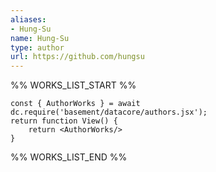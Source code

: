 ```yaml
---
aliases:
- Hung-Su
name: Hung-Su
type: author
url: https://github.com/hungsu
---
```



%% WORKS_LIST_START %%

```datacorejsx
const { AuthorWorks } = await dc.require('basement/datacore/authors.jsx');
return function View() {
    return <AuthorWorks/>
}
```
%% WORKS_LIST_END %%